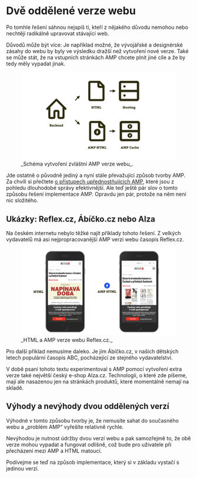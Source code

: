 # Dvě oddělené verze webu

Po tomhle řešení sáhnou nejspíš ti, kteří z nějakého důvodu nemohou nebo nechtějí radikálně upravovat stávající web.

Důvodů může být více: Je například možné, že vývojářské a designérské zásahy do webu by byly ve výsledku dražší než vytvoření nové verze. Také se může stát, že na vstupních stránkách AMP chcete plnit jiné cíle a že by tedy měly vypadat jinak.

<figure>
<img src="../dist/images/original/vdamp/vazby-oddelene.png" alt="">
<figcaption markdown="1">
_Schéma vytvoření zvláštní AMP verze webu_.
</figcaption>
</figure>

Jde ostatně o původně jediný a nyní stále převažující způsob tvorby AMP. Za chvíli si přečtete [o přístupech upřednostňujících AMP](amp-implementace-jen-amp.md), které jsou z pohledu dlouhodobé správy efektivnější. Ale teď ještě pár slov o tomto způsobu řešení implementace AMP. Opravdu jen pár, protože na něm není nic složitého.

## Ukázky: Reflex.cz, Ábíčko.cz nebo Alza

Na českém internetu nebylo těžké najít příklady tohoto řešení. Z velkých vydavatelů má asi nejpropracovanější AMP verzi webu časopis Reflex.cz.
<figure>
<img src="../dist/images/original/vdamp/vazby-reflex.png" alt="">
<figcaption markdown="1">
_HTML a AMP verze webu Reflex.cz._
</figcaption>
</figure>

Pro další příklad nemusíme daleko. Je jím Ábíčko.cz, v našich dětských letech populární časopis ABC, pocházející ze stejného vydavatelství.

V době psaní tohoto textu experimentoval s AMP pomocí vytvoření extra verze také největší český e-shop Alza.cz. Technologii, o které zde píšeme, mají ale nasazenou jen na stránkách produktů, které momentálně nemají na skladě.

## Výhody a nevýhody dvou oddělených verzí

Výhodné v tomto způsobu tvorby je, že nemusíte sahat do současného webu a „problém AMP“ vyřešíte relativně rychle.

Nevýhodou je nutnost údržby dvou verzí webu a pak samozřejmě to, že obě verze mohou vypadat a fungovat odlišně, což bude pro uživatele při přecházení mezi AMP a HTML matoucí.

Podívejme se teď na způsob implementace, který si v základu vystačí s jedinou verzí.

